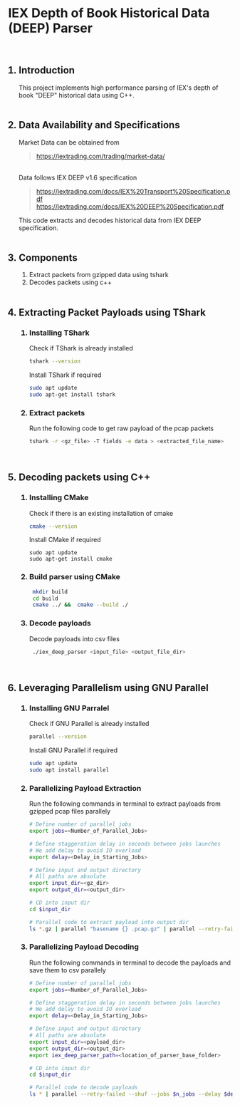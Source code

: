 # IEX Depth of Book Historical Data (DEEP) Parser
<br>

<ol>

## <li> Introduction <br> </li>

This project implements high performance parsing of IEX's depth of book "DEEP" historical data using C++. <br>
<br>

## <li> Data Availability and Specifications <br> </li>

Market Data can be obtained from

> https://iextrading.com/trading/market-data/
<br>
Data follows IEX DEEP v1.6 specification

> https://iextrading.com/docs/IEX%20Transport%20Specification.pdf <br>
> https://iextrading.com/docs/IEX%20DEEP%20Specification.pdf

This code extracts and decodes historical data from IEX DEEP specification.
<br>
<br>

## <li> Components </li>
<ol>
<li> Extract packets from gzipped data using tshark </li> 
<li> Decodes packets using c++ </li>
</ol>
<br>

## <li> Extracting Packet Payloads using TShark </li>
<ol>

### <li> Installing TShark </li>
Check if TShark is already installed
```bash
tshark --version
```
Install TShark if required
```bash
sudo apt update
sudo apt-get install tshark
```
### <li> Extract packets </li>
Run the following code to get raw payload of the pcap packets
```bash
tshark -r <gz_file> -T fields -e data > <extracted_file_name>
```
</ol>
<br>

## <li> Decoding packets using C++ </li>
<ol>

### <li> Installing CMake </li>
Check if there is an existing installation of cmake
```bash
cmake --version
```

Install CMake if required
```
sudo apt update
sudo apt-get install cmake
```

### <li> Build parser using CMake </li>
```bash
 mkdir build 
 cd build
 cmake ../ &&  cmake --build ./
```
### <li> Decode payloads </li>
Decode payloads into csv files
```bash
 ./iex_deep_parser <input_file> <output_file_dir>
```
</ol>

<br>

## <li> Leveraging Parallelism using GNU Parallel </li>
<ol>

### <li> Installing GNU Parralel</li>
Check if GNU Parallel is already installed
```bash
parallel --version
```
Install GNU Parallel if required
```bash
sudo apt update
sudo apt install parallel
```
### <li> Parallelizing Payload Extraction </li>
Run the following commands in terminal to extract payloads from gzipped pcap files parallely
```bash
# Define number of parallel jobs
export jobs=<Number_of_Parallel_Jobs>

# Define staggeration delay in seconds between jobs launches 
# We add delay to avoid IO overload
export delay=<Delay_in_Starting_Jobs> 

# Define input and output directory
# All paths are absolute
export input_dir=<gz_dir>
export output_dir=<output_dir>

# CD into input dir
cd $input_dir

# Parallel code to extract payload into output dir
ls *.gz | parallel "basename {} .pcap.gz" | parallel --retry-failed --shuf --jobs $jobs --delay $delay --eta --progress "tshark -r $input_dir{}.pcap.gz -T fields -e data > $output_dir{}"
```
### <li> Parallelizing Payload Decoding </li>
Run the following commands in terminal to decode the payloads and save them to csv parallely
```bash
# Define number of parallel jobs
export jobs=<Number_of_Parallel_Jobs>

# Define staggeration delay in seconds between jobs launches 
# We add delay to avoid IO overload
export delay=<Delay_in_Starting_Jobs> 

# Define input and output directory
# All paths are absolute
export input_dir=<payload_dir>
export output_dir=<output_dir>
export iex_deep_parser_path=<location_of_parser_base_folder>

# CD into input dir
cd $input_dir

# Parallel code to decode payloads
ls * | parallel --retry-failed --shuf --jobs $n_jobs --delay $delay --eta --progress '$iex_deep_parser_path/build/iex_deep_parser $input_dir{} $output_dir{}'

```

</ol>

</ol>
